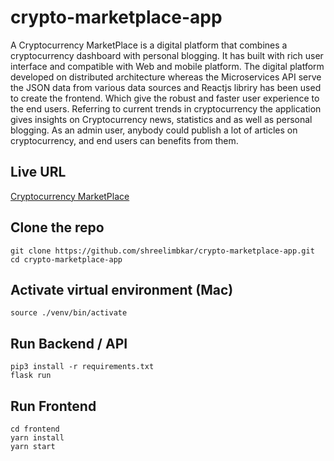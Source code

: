 # crypto-marketplace-app

A Cryptocurrency MarketPlace is a digital platform that combines a cryptocurrency dashboard with personal blogging. It has built with rich user interface and compatible with Web and mobile platform. The digital platform developed on distributed architecture whereas the Microservices API serve the JSON data from various data sources and Reactjs libriry has been used to create the frontend. Which give the robust and faster user experience to the end users. Referring to current trends in cryptocurrency the application gives insights on Cryptocurrency news, statistics and as well as personal blogging. As an admin user, anybody could publish a lot of articles on cryptocurrency, and end users can benefits from them.

## Live URL

[Cryptocurrency MarketPlace](https://blooming-tor-79105.herokuapp.com/)

## Clone the repo

    git clone https://github.com/shreelimbkar/crypto-marketplace-app.git
    cd crypto-marketplace-app

## Activate virtual environment (Mac)

    source ./venv/bin/activate

## Run Backend / API

    pip3 install -r requirements.txt
    flask run

## Run Frontend

    cd frontend
    yarn install
    yarn start
